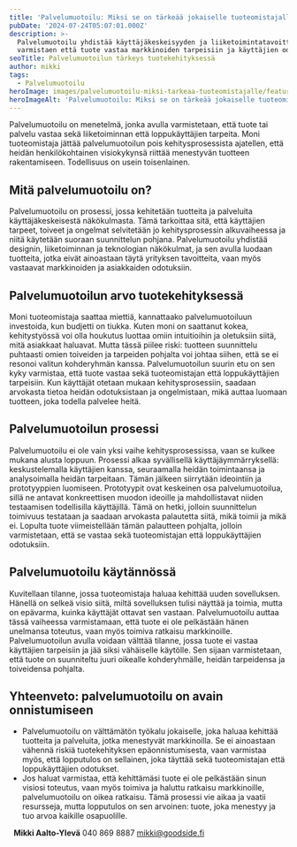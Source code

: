 ```yaml
---
title: 'Palvelumuotoilu: Miksi se on tärkeää jokaiselle tuoteomistajalle'
pubDate: '2024-07-24T05:07:01.000Z'
description: >-
  Palvelumuotoilu yhdistää käyttäjäkeskeisyyden ja liiketoimintatavoitteet,
  varmistaen että tuote vastaa markkinoiden tarpeisiin ja käyttäjien odotuksiin.
seoTitle: Palvelumuotoilun tärkeys tuotekehityksessä
author: mikki
tags:
  - Palvelumuotoilu
heroImage: images/palvelumuotoilu-miksi-tarkeaa-tuoteomistajalle/featured.png
heroImageAlt: 'Palvelumuotoilu: Miksi se on tärkeää jokaiselle tuoteomistajalle'
---
```


Palvelumuotoilu on menetelmä, jonka avulla varmistetaan, että tuote tai palvelu vastaa sekä liiketoiminnan että loppukäyttäjien tarpeita. Moni tuoteomistaja jättää palvelumuotoilun pois kehitysprosessista ajatellen, että heidän henkilökohtainen visiokykynsä riittää menestyvän tuotteen rakentamiseen. Todellisuus on usein toisenlainen.

## Mitä palvelumuotoilu on?

Palvelumuotoilu on prosessi, jossa kehitetään tuotteita ja palveluita käyttäjäkeskeisestä näkökulmasta. Tämä tarkoittaa sitä, että käyttäjien tarpeet, toiveet ja ongelmat selvitetään jo kehitysprosessin alkuvaiheessa ja niitä käytetään suoraan suunnittelun pohjana. Palvelumuotoilu yhdistää designin, liiketoiminnan ja teknologian näkökulmat, ja sen avulla luodaan tuotteita, jotka eivät ainoastaan täytä yrityksen tavoitteita, vaan myös vastaavat markkinoiden ja asiakkaiden odotuksiin.

## Palvelumuotoilun arvo tuotekehityksessä

Moni tuoteomistaja saattaa miettiä, kannattaako palvelumuotoiluun investoida, kun budjetti on tiukka. Kuten moni on saattanut kokea, kehitystyössä voi olla houkutus luottaa omiin intuitioihin ja oletuksiin siitä, mitä asiakkaat haluavat. Mutta tässä piilee riski: tuotteen suunnittelu puhtaasti omien toiveiden ja tarpeiden pohjalta voi johtaa siihen, että se ei resonoi valitun kohderyhmän kanssa. Palvelumuotoilun suurin etu on sen kyky varmistaa, että tuote vastaa sekä tuoteomistajan että loppukäyttäjien tarpeisiin. Kun käyttäjät otetaan mukaan kehitysprosessiin, saadaan arvokasta tietoa heidän odotuksistaan ja ongelmistaan, mikä auttaa luomaan tuotteen, joka todella palvelee heitä.

## Palvelumuotoilun prosessi

Palvelumuotoilu ei ole vain yksi vaihe kehitysprosessissa, vaan se kulkee mukana alusta loppuun. Prosessi alkaa syvällisellä käyttäjäymmärryksellä: keskustelemalla käyttäjien kanssa, seuraamalla heidän toimintaansa ja analysoimalla heidän tarpeitaan. Tämän jälkeen siirrytään ideointiin ja prototyyppien luomiseen. Prototyypit ovat keskeinen osa palvelumuotoilua, sillä ne antavat konkreettisen muodon ideoille ja mahdollistavat niiden testaamisen todellisilla käyttäjillä. Tämä on hetki, jolloin suunnittelun toimivuus testataan ja saadaan arvokasta palautetta siitä, mikä toimii ja mikä ei. Lopulta tuote viimeistellään tämän palautteen pohjalta, jolloin varmistetaan, että se vastaa sekä tuoteomistajan että loppukäyttäjien odotuksiin.

## Palvelumuotoilu käytännössä

Kuvitellaan tilanne, jossa tuoteomistaja haluaa kehittää uuden sovelluksen. Hänellä on selkeä visio siitä, miltä sovelluksen tulisi näyttää ja toimia, mutta on epävarma, kuinka käyttäjät ottavat sen vastaan. Palvelumuotoilu auttaa tässä vaiheessa varmistamaan, että tuote ei ole pelkästään hänen unelmansa toteutus, vaan myös toimiva ratkaisu markkinoille. Palvelumuotoilun avulla voidaan välttää tilanne, jossa tuote ei vastaa käyttäjien tarpeisiin ja jää siksi vähäiselle käytölle. Sen sijaan varmistetaan, että tuote on suunniteltu juuri oikealle kohderyhmälle, heidän tarpeidensa ja toiveidensa pohjalta.

## Yhteenveto: palvelumuotoilu on avain onnistumiseen

-   Palvelumuotoilu on välttämätön työkalu jokaiselle, joka haluaa kehittää tuotteita ja palveluita, jotka menestyvät markkinoilla. Se ei ainoastaan vähennä riskiä tuotekehityksen epäonnistumisesta, vaan varmistaa myös, että lopputulos on sellainen, joka täyttää sekä tuoteomistajan että loppukäyttäjien odotukset.
-   Jos haluat varmistaa, että kehittämäsi tuote ei ole pelkästään sinun visiosi toteutus, vaan myös toimiva ja haluttu ratkaisu markkinoille, palvelumuotoilu on oikea ratkaisu. Tämä prosessi vie aikaa ja vaatii resursseja, mutta lopputulos on sen arvoinen: tuote, joka menestyy ja tuo arvoa kaikille osapuolille.

  **Mikki Aalto-Ylevä** 040 869 8887 mikki@goodside.fi